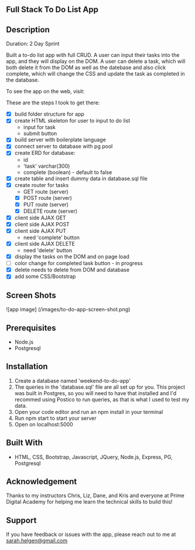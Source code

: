 ## Full Stack To Do List App

## Description
Duration: 2 Day Sprint

Built a to-do list app with full CRUD. A user can input their tasks into the app, and they will display on the DOM. A user can delete a task, which will both delete it from the DOM as well as the datebase and also click complete, which will change the CSS and update the task as completed in the database.

To see the app on the web, visit: <heroku link>

These are the steps I took to get there:

- [x] build folder structure for app
- [x] create HTML skeleton for user to input to do list
    * input for task
    * submit button 
- [x] build server with boilerplate language
- [x] connect server to database with pg pool
- [x] create ERD for database:
    * id
    * 'task' varchar(300)
    * complete (boolean) - default to false
- [x] create table and insert dummy data in database.sql file
- [x] create router for tasks
    * GET route (server)
    * [x] POST route (server)
    * [x] PUT route (server)
    * [x] DELETE route (server)
- [x] client side AJAX GET
- [x] client side AJAX POST
- [x] client side AJAX PUT
    * need 'complete' button 
- [x] client side AJAX DELETE
    * need 'delete' button
- [x] display the tasks on the DOM and on page load
- [ ] color change for completed task button - in progress
- [x] delete needs to delete from DOM and database
- [x] add some CSS/Bootstrap

## Screen Shots
![app image] (/images/to-do-app-screen-shot.png)


## Prerequisites

* Node.js
* Postgresql

## Installation

1. Create a database named 'weekend-to-do-app'
2. The queries in the 'database.sql' file are all set up for you. This project was built in Postgres, so you will need to have that installed and I'd recommed using Postico to run queries, as that is what I used to test my data.
3. Open your code editor and run an npm install in your terminal
4. Run npm start to start your server
5. Open on localhost:5000

## Built With
* HTML, CSS, Bootstrap, Javascript, JQuery, Node.js, Express, PG, Postgresql

## Acknowledgement

Thanks to my instructors Chris, Liz, Dane, and Kris and everyone at Prime Digital Academy for helping me learn the technical skills to build this!

## Support

If you have feedback or issues with the app, please reach out to me at sarah.helgen@gmail.com


